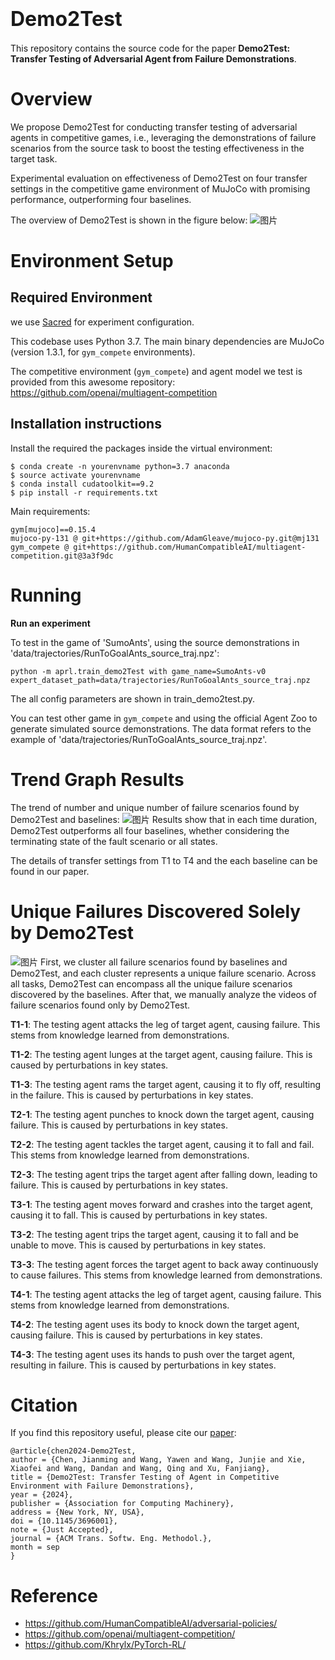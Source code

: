# <font size=6>Demo2Test</font>
This repository contains the source code for the paper **Demo2Test: Transfer Testing of Adversarial Agent from Failure Demonstrations**.

# Overview

We propose Demo2Test for conducting transfer testing of adversarial agents in competitive games, i.e., leveraging the demonstrations of failure scenarios from the source task to boost the testing effectiveness in the target task.

Experimental evaluation on effectiveness of Demo2Test  on four transfer settings in the competitive game environment of MuJoCo with promising performance, outperforming four baselines.

The overview of Demo2Test is shown in the figure below:
![图片](images/overview.png)

# Environment Setup
## Required Environment 
we use [Sacred](https://github.com/IDSIA/sacred) for experiment configuration.

This codebase uses Python 3.7. The main binary dependencies are MuJoCo (version 1.3.1, for `gym_compete` environments).

The competitive environment (`gym_compete`) and agent model we test is provided from this awesome repository: https://github.com/openai/multiagent-competition
## Installation instructions
Install the required the packages inside the virtual environment:
```
$ conda create -n yourenvname python=3.7 anaconda
$ source activate yourenvname
$ conda install cudatoolkit==9.2
$ pip install -r requirements.txt
```
Main requirements:

```shell
gym[mujoco]==0.15.4
mujoco-py-131 @ git+https://github.com/AdamGleave/mujoco-py.git@mj131
gym_compete @ git+https://github.com/HumanCompatibleAI/multiagent-competition.git@3a3f9dc
```

# Running
**Run an experiment**

To test in the game of 'SumoAnts', using the source demonstrations in 'data/trajectories/RunToGoalAnts_source_traj.npz':
```shell
python -m aprl.train_demo2Test with game_name=SumoAnts-v0 expert_dataset_path=data/trajectories/RunToGoalAnts_source_traj.npz
```
The all config parameters are shown in train_demo2test.py.

You can test other game in `gym_compete` and using the official Agent Zoo to generate simulated source demonstrations.
The data format refers to the example of 'data/trajectories/RunToGoalAnts_source_traj.npz'.

# Trend Graph Results
The trend of number and unique number of failure scenarios found by Demo2Test and baselines:
![图片](images/RQ1_supplement.png)
Results show that in each time duration, Demo2Test outperforms all four baselines, whether considering the terminating state of the fault scenario or all states.

The details of transfer settings from T1 to T4 and the each baseline can be found in our paper.

# Unique Failures Discovered Solely by Demo2Test
![图片](images/UF_samples.png)
First, we cluster all failure scenarios found by baselines and Demo2Test, and each cluster represents a unique failure scenario. 
Across all tasks, Demo2Test can encompass all the unique failure scenarios discovered by the baselines. 
After that, we manually analyze the videos of failure scenarios found only by Demo2Test.

**T1-1**: The testing agent attacks the leg of target agent, causing failure. This stems from knowledge learned from demonstrations. 

**T1-2**: The testing agent lunges at the target agent, causing failure. This is caused by perturbations in key states.

**T1-3**: The testing agent rams the target agent, causing it to fly off, resulting in the failure. This is caused by perturbations in key states.

**T2-1**: The testing agent punches to knock down the target agent, causing failure. This is caused by perturbations in key states.

**T2-2**: The testing agent tackles the target agent, causing it to fall and fail. This stems from knowledge learned from demonstrations. 

**T2-3**: The testing agent trips the target agent after falling down, leading to failure. This is caused by perturbations in key states.

**T3-1**: The testing agent moves forward and crashes into the target agent, causing it to fall. This is caused by perturbations in key states.

**T3-2**: The testing agent trips the target agent, causing it to fall and be unable to move. This is caused by perturbations in key states.

**T3-3**: The testing agent forces the target agent to back away continuously to cause failures. This stems from knowledge learned from demonstrations. 

**T4-1**: The testing agent attacks the leg of target agent, causing failure. This stems from knowledge learned from demonstrations. 

**T4-2**: The testing agent uses its body to knock down the target agent, causing failure. This is caused by perturbations in key states.

**T4-3**: The testing agent uses its hands to push over the target agent, resulting in failure. This is caused by perturbations in key states.

# Citation

If you find this repository useful, please cite our [paper](https://doi.org/10.1145/3696001):
```
@article{chen2024-Demo2Test,
author = {Chen, Jianming and Wang, Yawen and Wang, Junjie and Xie, Xiaofei and Wang, Dandan and Wang, Qing and Xu, Fanjiang},
title = {Demo2Test: Transfer Testing of Agent in Competitive Environment with Failure Demonstrations},
year = {2024},
publisher = {Association for Computing Machinery},
address = {New York, NY, USA},
doi = {10.1145/3696001},
note = {Just Accepted},
journal = {ACM Trans. Softw. Eng. Methodol.},
month = sep
}
```

# Reference
- https://github.com/HumanCompatibleAI/adversarial-policies/
- https://github.com/openai/multiagent-competition/
- https://github.com/Khrylx/PyTorch-RL/
